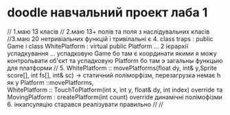 # doodle навчальний проект лаба 1
// 1.маю 13 класів
// 2.маю 13+ полів та поля з наслідувальних класів
//3.маю 20 нетривіальних функцій і тривілальні є
4.  class traps : public Game і class WhitePlatform : virtual public Platform  ... 2 ієрархії успадкування ...
успадковую Game бо там є координати якими я можу контрольвати об'єкт та успадковую Platform бо там э загальны функцыю для платформи
// 5.  WhitePlatform ::  movePlatforms(float dy, int& y,Sprite score[], int fs[], int& sc) -> статичний поліморфізм, перезагрузка немає h як у Platform ::movePlatforms,  
        WhitePlatform :: TouchToPlatform(int x, int y, float& dy, int index) override та  MovingPlatform : createPlatform(int count) override динамічні полімофізми
        6. інкапсуляцію старався реалізувати правильно
//
//
